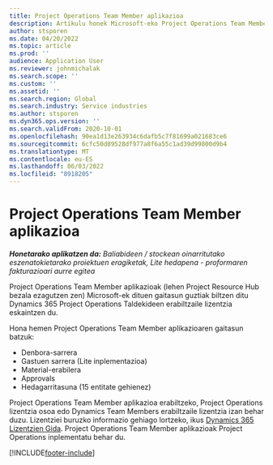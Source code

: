 ```yaml
---
title: Project Operations Team Member aplikazioa
description: Artikulu honek Microsoft-eko Project Operations Team Member aplikazioari buruzko informazioa eskaintzen du Dynamics 365 Project Operations.
author: stsporen
ms.date: 04/20/2022
ms.topic: article
ms.prod: ''
audience: Application User
ms.reviewer: johnmichalak
ms.search.scope: ''
ms.custom: ''
ms.assetid: ''
ms.search.region: Global
ms.search.industry: Service industries
ms.author: stsporen
ms.dyn365.ops.version: ''
ms.search.validFrom: 2020-10-01
ms.openlocfilehash: 90ea1d13e263934c6dafb5c7f81699a021683ce6
ms.sourcegitcommit: 6cfc50d89528df977a8f6a55c1ad39d99800d9b4
ms.translationtype: MT
ms.contentlocale: eu-ES
ms.lasthandoff: 06/03/2022
ms.locfileid: "8918205"
---
```

# <a name="project-operations-team-member-app"></a>Project Operations Team Member aplikazioa

_**Honetarako aplikatzen da:** Baliabideen / stockean oinarritutako eszenatokietarako proiektuen eragiketak, Lite hedapena - proformaren fakturazioari aurre egitea_

Project Operations Team Member aplikazioak (lehen Project Resource Hub bezala ezagutzen zen) Microsoft-ek dituen gaitasun guztiak biltzen ditu Dynamics 365 Project Operations Taldekideen erabiltzaile lizentzia eskaintzen du.

Hona hemen Project Operations Team Member aplikazioaren gaitasun batzuk:

- Denbora-sarrera
- Gastuen sarrera (Lite inplementazioa)
- Material-erabilera
- Approvals
- Hedagarritasuna (15 entitate gehienez)

Project Operations Team Member aplikazioa erabiltzeko, Project Operations lizentzia osoa edo Dynamics Team Members erabiltzaile lizentzia izan behar duzu. Lizentziei buruzko informazio gehiago lortzeko, ikus [Dynamics 365 Lizentzien Gida](https://go.microsoft.com/fwlink/?LinkId=866544&clcid=0x409). Project Operations Team Member aplikazioak Project Operations inplementatu behar du.

[!INCLUDE[footer-include](../includes/footer-banner.md)]
